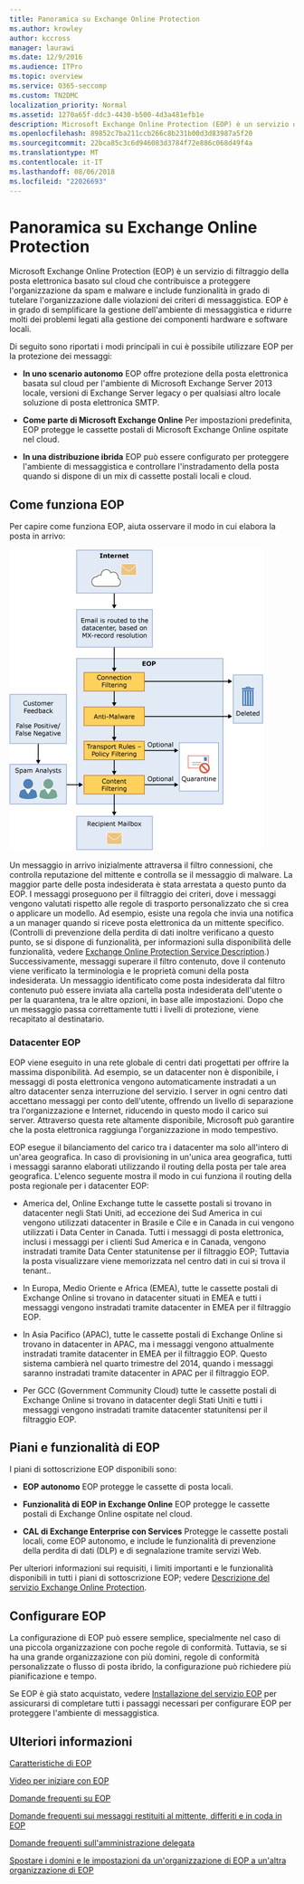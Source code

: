 ```yaml
---
title: Panoramica su Exchange Online Protection
ms.author: krowley
author: kccross
manager: laurawi
ms.date: 12/9/2016
ms.audience: ITPro
ms.topic: overview
ms.service: O365-seccomp
ms.custom: TN2DMC
localization_priority: Normal
ms.assetid: 1270a65f-ddc3-4430-b500-4d3a481efb1e
description: Microsoft Exchange Online Protection (EOP) è un servizio di filtro della posta elettronica che aiuta l'organizzazione a proteggersi da spam e malware e include funzionalità in grado di tutelare l'organizzazione dalle violazioni dei criteri di messaggistica.
ms.openlocfilehash: 89852c7ba211ccb266c8b231b00d3d83987a5f20
ms.sourcegitcommit: 22bca85c3c6d946083d3784f72e886c068d49f4a
ms.translationtype: MT
ms.contentlocale: it-IT
ms.lasthandoff: 08/06/2018
ms.locfileid: "22026693"
---
```

# <a name="exchange-online-protection-overview"></a>Panoramica su Exchange Online Protection

Microsoft Exchange Online Protection (EOP) è un servizio di filtraggio della posta elettronica basato sul cloud che contribuisce a proteggere l'organizzazione da spam e malware e include funzionalità in grado di tutelare l'organizzazione dalle violazioni dei criteri di messaggistica. EOP è in grado di semplificare la gestione dell'ambiente di messaggistica e ridurre molti dei problemi legati alla gestione dei componenti hardware e software locali.
  
Di seguito sono riportati i modi principali in cui è possibile utilizzare EOP per la protezione dei messaggi:
  
- **In uno scenario autonomo** EOP offre protezione della posta elettronica basata sul cloud per l'ambiente di Microsoft Exchange Server 2013 locale, versioni di Exchange Server legacy o per qualsiasi altro locale soluzione di posta elettronica SMTP. 
    
- **Come parte di Microsoft Exchange Online** Per impostazioni predefinita, EOP protegge le cassette postali di Microsoft Exchange Online ospitate nel cloud. 
    
- **In una distribuzione ibrida** EOP può essere configurato per proteggere l'ambiente di messaggistica e controllare l'instradamento della posta quando si dispone di un mix di cassette postali locali e cloud. 
    
## <a name="how-eop-works"></a>Come funziona EOP

Per capire come funziona EOP, aiuta osservare il modo in cui elabora la posta in arrivo:
  
![Elaborazione di posta elettronica di EOP](../media/EOP-email-processing.png)
  
Un messaggio in arrivo inizialmente attraversa il filtro connessioni, che controlla reputazione del mittente e controlla se il messaggio di malware. La maggior parte delle posta indesiderata è stata arrestata a questo punto da EOP. I messaggi proseguono per il filtraggio dei criteri, dove i messaggi vengono valutati rispetto alle regole di trasporto personalizzato che si crea o applicare un modello. Ad esempio, esiste una regola che invia una notifica a un manager quando si riceve posta elettronica da un mittente specifico. (Controlli di prevenzione della perdita di dati inoltre verificano a questo punto, se si dispone di funzionalità, per informazioni sulla disponibilità delle funzionalità, vedere [Exchange Online Protection Service Description](https://go.microsoft.com/fwlink/p/?LinkId=320619).) Successivamente, messaggi superare il filtro contenuto, dove il contenuto viene verificato la terminologia e le proprietà comuni della posta indesiderata. Un messaggio identificato come posta indesiderata dal filtro contenuto può essere inviata alla cartella posta indesiderata dell'utente o per la quarantena, tra le altre opzioni, in base alle impostazioni. Dopo che un messaggio passa correttamente tutti i livelli di protezione, viene recapitato al destinatario.
  
### <a name="eop-datacenters"></a>Datacenter EOP

EOP viene eseguito in una rete globale di centri dati progettati per offrire la massima disponibilità. Ad esempio, se un datacenter non è disponibile, i messaggi di posta elettronica vengono automaticamente instradati a un altro datacenter senza interruzione del servizio. I server in ogni centro dati accettano messaggi per conto dell'utente, offrendo un livello di separazione tra l'organizzazione e Internet, riducendo in questo modo il carico sui server. Attraverso questa rete altamente disponibile, Microsoft può garantire che la posta elettronica raggiunga l'organizzazione in modo tempestivo. 
  
EOP esegue il bilanciamento del carico tra i datacenter ma solo all'intero di un'area geografica. In caso di provisioning in un'unica area geografica, tutti i messaggi saranno elaborati utilizzando il routing della posta per tale area geografica. L'elenco seguente mostra il modo in cui funziona il routing della posta regionale per i datacenter EOP:
  
- America del, Online Exchange tutte le cassette postali si trovano in datacenter negli Stati Uniti, ad eccezione dei Sud America in cui vengono utilizzati datacenter in Brasile e Cile e in Canada in cui vengono utilizzati i Data Center in Canada. Tutti i messaggi di posta elettronica, inclusi i messaggi per i clienti Sud America e in Canada, vengono instradati tramite Data Center statunitense per il filtraggio EOP; Tuttavia la posta visualizzare viene memorizzata nel centro dati in cui si trova il tenant..
    
- In Europa, Medio Oriente e Africa (EMEA), tutte le cassette postali di Exchange Online si trovano in datacenter situati in EMEA e tutti i messaggi vengono instradati tramite datacenter in EMEA per il filtraggio EOP.
    
- In Asia Pacifico (APAC), tutte le cassette postali di Exchange Online si trovano in datacenter in APAC, ma i messaggi vengono attualmente instradati tramite datacenter in EMEA per il filtraggio EOP. Questo sistema cambierà nel quarto trimestre del 2014, quando i messaggi saranno instradati tramite datacenter in APAC per il filtraggio EOP.
    
- Per GCC (Government Community Cloud) tutte le cassette postali di Exchange Online si trovano in datacenter degli Stati Uniti e tutti i messaggi vengono instradati tramite datacenter statunitensi per il filtraggio EOP.
    
## <a name="eop-plans-and-features"></a>Piani e funzionalità di EOP

I piani di sottoscrizione EOP disponibili sono:
  
- **EOP autonomo** EOP protegge le cassette di posta locali. 
    
- **Funzionalità di EOP in Exchange Online** EOP protegge le cassette postali di Exchange Online ospitate nel cloud. 
    
- **CAL di Exchange Enterprise con Services** Protegge le cassette postali locali, come EOP autonomo, e include le funzionalità di prevenzione della perdita di dati (DLP) e di segnalazione tramite servizi Web. 
    
Per ulteriori informazioni sui requisiti, i limiti importanti e le funzionalità disponibili in tutti i piani di sottoscrizione EOP; vedere [Descrizione del servizio Exchange Online Protection](https://go.microsoft.com/fwlink/p/?LinkId=320619).
  
## <a name="setting-up-eop"></a>Configurare EOP

La configurazione di EOP può essere semplice, specialmente nel caso di una piccola organizzazione con poche regole di conformità. Tuttavia, se si ha una grande organizzazione con più domini, regole di conformità personalizzate o flusso di posta ibrido, la configurazione può richiedere più pianificazione e tempo.
  
Se EOP è già stato acquistato, vedere [Installazione del servizio EOP](set-up-your-eop-service.md) per assicurarsi di completare tutti i passaggi necessari per configurare EOP per proteggere l'ambiente di messaggistica. 
  
## <a name="for-more-information"></a>Ulteriori informazioni

[Caratteristiche di EOP](eop-features.md)
  
[Video per iniziare con EOP](videos-for-getting-started-with-eop.md)
  
[Domande frequenti su EOP](eop-general-faq.md)
  
[Domande frequenti sui messaggi restituiti al mittente, differiti e in coda in EOP](eop-queued-deferred-and-bounced-messages-faq.md)
  
[Domande frequenti sull'amministrazione delegata](delegated-administration-faq.md)
  
[Spostare i domini e le impostazioni da un'organizzazione di EOP a un'altra organizzazione di EOP](move-domains-and-settings-from-one-eop-organization-to-another-eop-organization.md)
  

